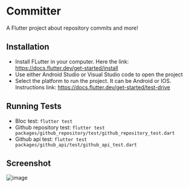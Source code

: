 # Committer

A Flutter project about repository commits and more!

## Installation

- Install FLutter in your computer. Here the link: https://docs.flutter.dev/get-started/install
- Use either Android Studio or Visual Studio code to open the project
- Select the platform to run the project. It can be Android or IOS. Instructions link: https://docs.flutter.dev/get-started/test-drive

## Running Tests

- Bloc test: ``` flutter test ```
- Github repository test: ``` flutter test packages/github_repository/test/github_repository_test.dart ```
- Github api test: ``` flutter test packages/github_api/test/github_api_test.dart ```

## Screenshot

![image](https://github.com/hydev777/committer/assets/84458390/c4c09398-c7c1-4227-b043-6ca5616886d0)
